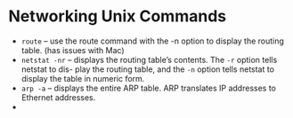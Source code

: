# Networking Unix Commands

* `route` – use the route command with the -n option to display the routing table. (has issues with Mac)
* `netstat -nr` – displays the routing table’s contents. The `-r` option tells netstat to dis- play the routing table, and the `-n` option tells netstat to display the table in numeric form.
* `arp -a` – displays the entire ARP table. ARP translates IP addresses to Ethernet addresses.
* 
